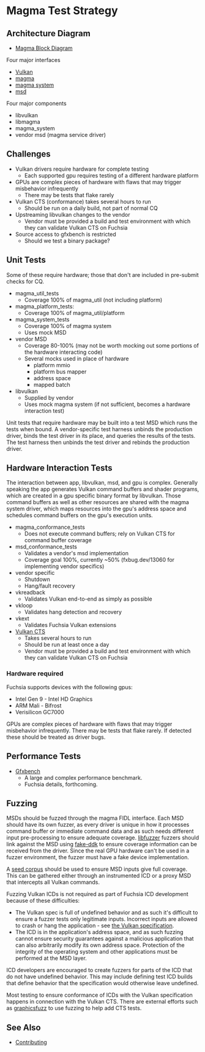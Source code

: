 Magma Test Strategy
===================

## Architecture Diagram

* [Magma Block Diagram](/development/graphics/magma/block_diagram.svg)

Four major interfaces

* [Vulkan](https://www.khronos.org/vulkan)
* [magma](/src/graphics/lib/magma/include/magma/magma.h)
* [magma system](/src/graphics/lib/magma/src/magma_util/platform/platform_connection.h)
* [msd](/src/graphics/lib/magma/include/msd/msd.h)

Four major components

* libvulkan
* libmagma
* magma_system
* vendor msd (magma service driver)

## Challenges

* Vulkan drivers require hardware for complete testing
    * Each supported gpu requires testing of a different hardware platform
* GPUs are complex pieces of hardware with flaws that may trigger misbehavior infrequently
    * There may be tests that flake rarely
* Vulkan CTS (conformance) takes several hours to run
    * Should be run on a daily build, not part of normal CQ
* Upstreaming libvulkan changes to the vendor
    * Vendor must be provided a build and test environment with which they can validate Vulkan CTS on Fuchsia
* Source access to gfxbench is restricted
    * Should we test a binary package?

## Unit Tests

Some of these require hardware; those that don't are included in pre-submit checks for CQ.

* magma_util_tests
    * Coverage 100% of magma_util (not including platform)
* magma_platform_tests:
    * Coverage 100% of magma_util/platform
* magma_system_tests
    * Coverage 100% of magma system
    * Uses mock MSD
* vendor MSD
    * Coverage 80-100% (may not be worth mocking out some portions of the hardware interacting code)
    * Several mocks used in place of hardware
        * platform mmio
        * platform bus mapper
        * address space
        * mapped batch
* libvulkan
    * Supplied by vendor
    * Uses mock magma system (if not sufficient, becomes a hardware interaction test)

Unit tests that require hardware may be built into a test MSD which runs the
tests when bound. A vendor-specific test harness unbinds the production driver,
binds the test driver in its place, and queries the results of the tests. The
test harness then unbinds the test driver and rebinds the production driver.

## Hardware Interaction Tests

The interaction between app, libvulkan, msd, and gpu is complex.  Generally speaking the app generates Vulkan command buffers and shader programs, which are created in a gpu specific binary format by libvulkan.
Those command buffers as well as other resources are shared with the magma system driver, which maps resources into the gpu's address space and schedules command buffers on the gpu's execution units.

* magma_conformance_tests
    * Does not execute command buffers; rely on Vulkan CTS for command buffer coverage
* msd_conformance_tests
    * Validates a vendor's msd implementation
    * Coverage goal 100%, currently ~50% (fxbug.dev/13060 for implementing vendor specifics)
* vendor specific
    * Shutdown
    * Hang/fault recovery
* vkreadback
    * Validates Vulkan end-to-end as simply as possible
* vkloop
    * Validates hang detection and recovery
* vkext
    * Validates Fuchsia Vulkan extensions
* [Vulkan CTS](https://github.com/KhronosGroup/VK-GL-CTS)
    * Takes several hours to run
    * Should be run at least once a day
    * Vendor must be provided a build and test environment with which they can validate Vulkan CTS on Fuchsia

### Hardware required

Fuchsia supports devices with the following gpus:

* Intel Gen 9 - Intel HD Graphics
* ARM Mali - Bifrost
* Verisilicon GC7000

GPUs are complex pieces of hardware with flaws that may trigger misbehavior infrequently. There may be tests that flake rarely.  If detected these should be treated as driver bugs.

## Performance Tests

* [Gfxbench](https://gfxbench.com)
    * A large and complex performance benchmark.
    * Fuchsia details, forthcoming.

## Fuzzing

MSDs should be fuzzed through the magma FIDL interface. Each MSD should have
its own fuzzer, as every driver is unique in how it processes command buffer
or immediate command data and as such needs different input pre-processing to
ensure adequate coverage. [libfuzzer][libfuzzer] fuzzers should link against
the MSD using [fake-ddk][fake-ddk] to ensure coverage information can be
received from the driver. Since the real GPU hardware can't be used in a
fuzzer environment, the fuzzer must have a fake device implementation.

A [seed corpus][seedcorpus] should be used to ensure MSD inputs give full
coverage. This can be gathered either through an instrumented ICD or a
proxy MSD that intercepts all Vulkan commands.

Fuzzing Vulkan ICDs is not required as part of Fuchsia ICD development
because of these difficulties:

* The Vulkan spec is full of undefined behavior and as such it's difficult to
  ensure a fuzzer tests only legitimate inputs. Incorrect inputs are allowed
  to crash or hang the application - see [the Vulkan specification][vulkanerrors].
* The ICD is in the application's address space, and as such fuzzing cannot
  ensure security guarantees against a malicious application that can also
  arbitrarily modify its own address space. Protection of the integrity of
  the operating system and other applications must be performed at the MSD
  layer.

ICD developers are encouraged to create fuzzers for parts of the ICD that do
not have undefined behavior. This may include defining test ICD builds that
define behavior that the specification would otherwise leave undefined.

Most testing to ensure conformance of ICDs with the Vulkan specification
happens in connection with the Vulkan CTS. There are external efforts such as
[graphicsfuzz][graphicsfuzz] to use fuzzing to help add CTS tests.

## See Also
* [Contributing](contributing.md)

[graphicsfuzz]: https://github.com/google/graphicsfuzz
[fake-ddk]: /src/devices/testing/fake_ddk
[libfuzzer]: /development/testing/fuzzing/write-a-fuzzer.md
[seedcorpus]: /development/testing/fuzzing/improve-a-fuzzer.md#measure_code_coverage
[vulkanerrors]: https://www.khronos.org/registry/vulkan/specs/1.1-extensions/html/vkspec.html#fundamentals-errors

